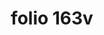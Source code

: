 ---
layout: edition
title: folio 163v
manuscript: Turin, Biblioteca Nazionale, MS N.III.19
sigla: T
iip: t163v.tif
milestone: 326
---